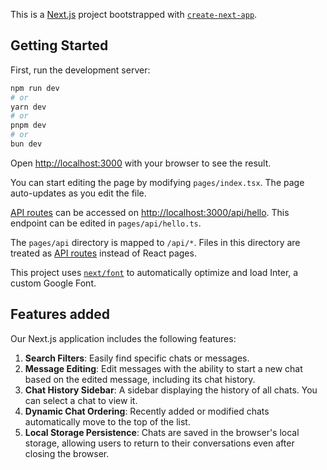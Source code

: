 This is a [Next.js](https://nextjs.org/) project bootstrapped with [`create-next-app`](https://github.com/vercel/next.js/tree/canary/packages/create-next-app).

## Getting Started

First, run the development server:

```bash
npm run dev
# or
yarn dev
# or
pnpm dev
# or
bun dev
```

Open [http://localhost:3000](http://localhost:3000) with your browser to see the result.

You can start editing the page by modifying `pages/index.tsx`. The page auto-updates as you edit the file.

[API routes](https://nextjs.org/docs/api-routes/introduction) can be accessed on [http://localhost:3000/api/hello](http://localhost:3000/api/hello). This endpoint can be edited in `pages/api/hello.ts`.

The `pages/api` directory is mapped to `/api/*`. Files in this directory are treated as [API routes](https://nextjs.org/docs/api-routes/introduction) instead of React pages.

This project uses [`next/font`](https://nextjs.org/docs/basic-features/font-optimization) to automatically optimize and load Inter, a custom Google Font.

## Features added

Our Next.js application includes the following features:

1. **Search Filters**: Easily find specific chats or messages.
2. **Message Editing**: Edit messages with the ability to start a new chat based on the edited message, including its chat history.
3. **Chat History Sidebar**: A sidebar displaying the history of all chats. You can select a chat to view it.
4. **Dynamic Chat Ordering**: Recently added or modified chats automatically move to the top of the list.
5. **Local Storage Persistence**: Chats are saved in the browser's local storage, allowing users to return to their conversations even after closing the browser.

